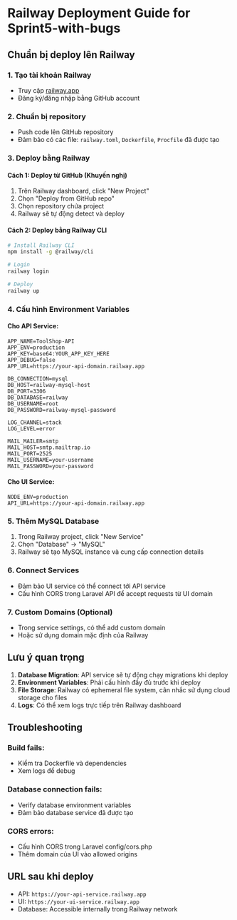 # Railway Deployment Guide for Sprint5-with-bugs

## Chuẩn bị deploy lên Railway

### 1. Tạo tài khoản Railway
- Truy cập [railway.app](https://railway.app)
- Đăng ký/đăng nhập bằng GitHub account

### 2. Chuẩn bị repository
- Push code lên GitHub repository
- Đảm bảo có các file: `railway.toml`, `Dockerfile`, `Procfile` đã được tạo

### 3. Deploy bằng Railway

#### Cách 1: Deploy từ GitHub (Khuyến nghị)
1. Trên Railway dashboard, click "New Project"
2. Chọn "Deploy from GitHub repo"
3. Chọn repository chứa project
4. Railway sẽ tự động detect và deploy

#### Cách 2: Deploy bằng Railway CLI
```bash
# Install Railway CLI
npm install -g @railway/cli

# Login
railway login

# Deploy
railway up
```

### 4. Cấu hình Environment Variables

#### Cho API Service:
```
APP_NAME=ToolShop-API
APP_ENV=production
APP_KEY=base64:YOUR_APP_KEY_HERE
APP_DEBUG=false
APP_URL=https://your-api-domain.railway.app

DB_CONNECTION=mysql
DB_HOST=railway-mysql-host
DB_PORT=3306
DB_DATABASE=railway
DB_USERNAME=root
DB_PASSWORD=railway-mysql-password

LOG_CHANNEL=stack
LOG_LEVEL=error

MAIL_MAILER=smtp
MAIL_HOST=smtp.mailtrap.io
MAIL_PORT=2525
MAIL_USERNAME=your-username
MAIL_PASSWORD=your-password
```

#### Cho UI Service:
```
NODE_ENV=production
API_URL=https://your-api-domain.railway.app
```

### 5. Thêm MySQL Database
1. Trong Railway project, click "New Service"
2. Chọn "Database" → "MySQL"
3. Railway sẽ tạo MySQL instance và cung cấp connection details

### 6. Connect Services
- Đảm bảo UI service có thể connect tới API service
- Cấu hình CORS trong Laravel API để accept requests từ UI domain

### 7. Custom Domains (Optional)
- Trong service settings, có thể add custom domain
- Hoặc sử dụng domain mặc định của Railway

## Lưu ý quan trọng

1. **Database Migration**: API service sẽ tự động chạy migrations khi deploy
2. **Environment Variables**: Phải cấu hình đầy đủ trước khi deploy
3. **File Storage**: Railway có ephemeral file system, cân nhắc sử dụng cloud storage cho files
4. **Logs**: Có thể xem logs trực tiếp trên Railway dashboard

## Troubleshooting

### Build fails:
- Kiểm tra Dockerfile và dependencies
- Xem logs để debug

### Database connection fails:
- Verify database environment variables
- Đảm bảo database service đã được tạo

### CORS errors:
- Cấu hình CORS trong Laravel config/cors.php
- Thêm domain của UI vào allowed origins

## URL sau khi deploy
- API: `https://your-api-service.railway.app`
- UI: `https://your-ui-service.railway.app`
- Database: Accessible internally trong Railway network

